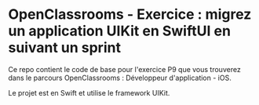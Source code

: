 # OpenClassrooms - Exercice : migrez un application UIKit en SwiftUI en suivant un sprint
Ce repo contient le code de base pour l'exercice P9 que vous trouverez dans le parcours OpenClassrooms : Développeur d'application - iOS.

Le projet est en Swift et utilise le framework UIKit.

